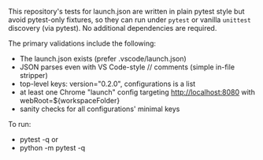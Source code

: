 This repository's tests for launch.json are written in plain pytest style but avoid pytest-only fixtures,
so they can run under `pytest` or vanilla `unittest` discovery (via pytest).
No additional dependencies are required.

The primary validations include the following:
- The launch.json exists (prefer .vscode/launch.json)
- JSON parses even with VS Code-style // comments (simple in-file stripper)
- top-level keys: version="0.2.0", configurations is a list
- at least one Chrome "launch" config targeting <http://localhost:8080> with webRoot=${workspaceFolder}
- sanity checks for all configurations' minimal keys

To run:
- pytest -q
or
- python -m pytest -q